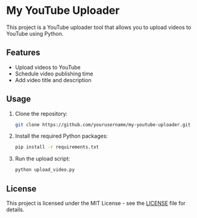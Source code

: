 # My YouTube Uploader

This project is a YouTube uploader tool that allows you to upload videos to YouTube using Python.

## Features

- Upload videos to YouTube
- Schedule video publishing time
- Add video title and description

## Usage

1. Clone the repository:
    ```bash
    git clone https://github.com/yourusername/my-youtube-uploader.git
    ```

2. Install the required Python packages:
    ```bash
    pip install -r requirements.txt
    ```

3. Run the upload script:
    ```bash
    python upload_video.py
    ```

## License

This project is licensed under the MIT License - see the [LICENSE](LICENSE) file for details.
